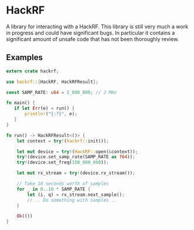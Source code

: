 HackRF
====

A library for interacting with a HackRF. This library is still very much a work in progress and
could have significant bugs. In particular it contains a significant amount of unsafe code that
has not been thoroughly review.

## Examples

```rust
extern crate hackrf;

use hackrf::{HackRF, HackRFResult};

const SAMP_RATE: u64 = 2_000_000; // 2 MHz

fn main() {
   if let Err(e) = run() {
       println!("{:?}", e);
   }
}

fn run() -> HackRFResult<()> {
    let context = try!(hackrf::init());

    let mut device = try!(HackRF::open(&context));
    try!(device.set_samp_rate(SAMP_RATE as f64));
    try!(device.set_freq(150_000_000));

    let mut rx_stream = try!(device.rx_stream());

    // Take 10 seconds worth of samples
    for _ in 0..10 * SAMP_RATE {
        let (i, q) = rx_stream.next_sample();
        // .. Do something with samples ..
    }

    Ok(())
}
```
